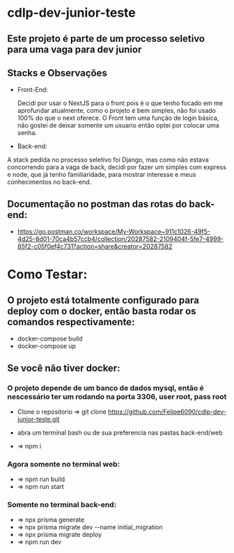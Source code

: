 # cdlp-dev-junior-teste

## Este projeto é parte de um processo seletivo para uma vaga para dev junior

## Stacks e Observações

- Front-End:

  Decidi por usar o NextJS para o front pois é o que tenho focado em me aprofundar atualmente, como o projeto é bem simples, não foi usado 100% do que o next oferece. O Front tem uma função de login básica, não gostei de deixar somente um usuario então optei por colocar uma senha.
  
- Back-end:

 A stack pedida no processo seletivo foi Django, mas como não estava concorrendo para a vaga de back, decidi por fazer um simples com express e node, que já tenho familiaridade, para mostrar interesse e meus conhecimentos no back-end.
 
 ## Documentação no postman das rotas do back-end:
- https://go.postman.co/workspace/My-Workspace~911c1026-49f5-4d25-8d01-70ca4b57ccb4/collection/20287582-2109404f-5fe7-4999-85f2-c05f0ef4c731?action=share&creator=20287582

# Como Testar:

## O projeto está totalmente configurado para deploy com o docker, então basta rodar os comandos respectivamente:

- docker-compose build
- docker-compose up

## Se você não tiver docker:

### O projeto depende de um banco de dados mysql, então é nescessário ter um rodando na porta 3306, user root, pass root

- Clone o repositorio => git clone https://github.com/Felipe6090/cdlp-dev-junior-teste.git

- abra um terminal bash ou de sua preferencia nas pastas back-end/web
- => npm i

### Agora somente no terminal web:

- => npm run build
- => npm run start

### Somente no terminal back-end:

- => npx prisma generate
- => npx prisma migrate dev --name initial_migration
- => npx prisma migrate deploy
- => npm run dev
